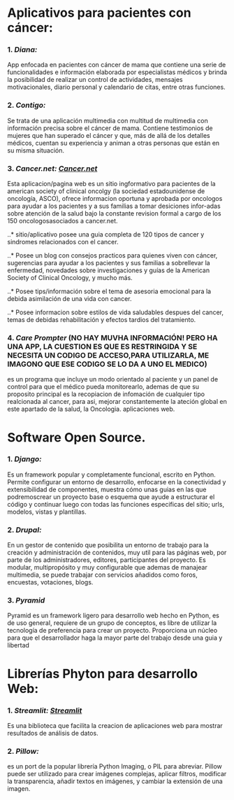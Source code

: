 # Aplicativos para pacientes con cáncer:

### 1. *Diana:*

App enfocada en pacientes con cáncer de mama que contiene una serie de funcionalidades e información elaborada
por especialistas médicos y brinda la posibilidad de realizar un control de actividades, mensajes motivacionales,
diario personal y calendario de citas, entre otras funciones.

### 2. *Contigo:*

Se trata de una aplicación multimedia con multitud de multimedia con información precisa sobre el cáncer de mama.
Contiene testimonios de mujeres que han superado el cáncer y que, más de allá de los detalles médicos, cuentan su
experiencia y animan a otras personas que están en su misma situación.

### 3. *Cancer.net: [Cancer.net](https://www.cancer.net/ "Cancer.Net")*

Esta aplicacion/pagina web es un sitio ingformativo para pacientes de la american society of clinical oncolgy (la
sociedad estadounidense de oncología, ASCO), ofrece informacion oportuna y aprobada por oncologos para ayudar a los 
pacientes y a sus familias a tomar desiciones infor-adas sobre atención de la salud bajo la constante revision 
formal a cargo de los 150 oncologosasociados a cancer.net.

..* sitio/aplicativo posee una guia completa de 120 tipos de cancer y sindromes relacionados con el cancer.

..* Posee un blog con consejos practicos  para quienes viven con cáncer, sugerencias para ayudar a los pacientes
y sus familias a sobrellevar la enfermedad, novedades sobre investigaciones y guías de la American Society of 
Clinical Oncology, y mucho más.

..* Posee tips/información sobre el tema de asesoria emocional para la debida asimilación de una vida con cancer.

..* Posee informacion sobre estilos de vida saludables despues del cancer, temas de debidas rehabilitación y efectos
tardios del tratamiento.

### 4. *Care Prompter* (NO HAY MUVHA INFORMACIÓN! PERO HA UNA APP, LA CUESTION ES QUE ES RESTRINGIDA Y SE NECESITA UN CODIGO DE ACCESO,PARA UTILIZARLA, ME IMAGONO QUE ESE CODIGO SE LO DA A UNO EL MEDICO)

es un programa que incluye un modo orientado al paciente y un panel de control para que el médico pueda monitorearlo, 
ademas de que su proposito principal es la recopiacion de infomación de cualquier tipo realcionada al cancer, para asi,
mejorar constantemente la ateción global en este apartado de la salud, la Oncologia. aplicaciones web.

# Software Open Source.

### 1. *Django:* 
Es un framework popular y completamente funcional, escrito en Python. Permite configurar un entorno de desarrollo,
enfocarse en  la conectividad y extensibilidad de componentes, muestra cómo unas guias en las que podremoscrear un
proyecto base o esquema que ayude a estructurar el código y continuar luego con todas las funciones especificas del
sitio; urls, modelos, vistas y plantillas.

### 2. *Drupal:*
En un gestor de contenido que posibilita un entorno de trabajo para la creación y administración de contenidos,
muy util para las páginas web, por parte de los administradores, editores, participantes del proyecto. Es modular,
multipropósito y muy configurable  que ademas de manajear multimedia, se puede trabajar con servicios añadidos como
foros, encuestas, votaciones, blogs.
### 3. *Pyramid*

Pyramid es un framework ligero para desarrollo web hecho en Python, es de uso general, requiere de un grupo de conceptos,
es libre de utilizar la tecnología de  preferencia para crear un proyecto.
Proporciona un núcleo para que el desarrollador haga la mayor parte del trabajo desde una guia y libertad

# Librerías Phyton para desarrollo Web:

### 1. *Streamlit: [Streamlit](https://streamlit.io/ "StreamLit")*

Es una biblioteca que facilita la creacion de aplicaciones web para mostrar resultados de análisis 
de datos.

### 2. *Pillow:*

es un port de la popular librería Python Imaging, o PIL para abreviar. Pillow puede ser utilizado 
para crear imágenes complejas, aplicar filtros, modificar la transparencia, añadir textos en imágenes, y
cambiar la extensión de una imagen.




